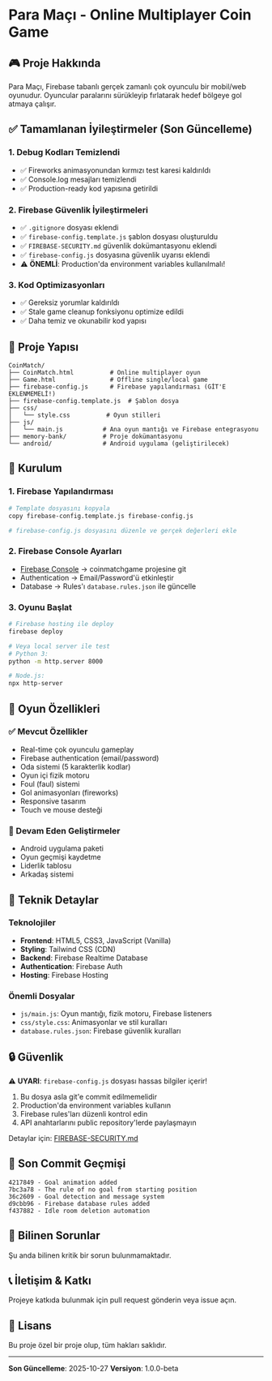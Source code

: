 # Para Maçı - Online Multiplayer Coin Game

## 🎮 Proje Hakkında
Para Maçı, Firebase tabanlı gerçek zamanlı çok oyunculu bir mobil/web oyunudur. Oyuncular paralarını sürükleyip fırlatarak hedef bölgeye gol atmaya çalışır.

## ✅ Tamamlanan İyileştirmeler (Son Güncelleme)

### 1. **Debug Kodları Temizlendi**
- ✅ Fireworks animasyonundan kırmızı test karesi kaldırıldı
- ✅ Console.log mesajları temizlendi
- ✅ Production-ready kod yapısına getirildi

### 2. **Firebase Güvenlik İyileştirmeleri**
- ✅ `.gitignore` dosyası eklendi
- ✅ `firebase-config.template.js` şablon dosyası oluşturuldu
- ✅ `FIREBASE-SECURITY.md` güvenlik dokümantasyonu eklendi
- ✅ `firebase-config.js` dosyasına güvenlik uyarısı eklendi
- ⚠️ **ÖNEMLİ**: Production'da environment variables kullanılmalı!

### 3. **Kod Optimizasyonları**
- ✅ Gereksiz yorumlar kaldırıldı
- ✅ Stale game cleanup fonksiyonu optimize edildi
- ✅ Daha temiz ve okunabilir kod yapısı

## 📁 Proje Yapısı

```
CoinMatch/
├── CoinMatch.html          # Online multiplayer oyun
├── Game.html               # Offline single/local game
├── firebase-config.js      # Firebase yapılandırması (GİT'E EKLENMEMELİ!)
├── firebase-config.template.js  # Şablon dosya
├── css/
│   └── style.css          # Oyun stilleri
├── js/
│   └── main.js           # Ana oyun mantığı ve Firebase entegrasyonu
├── memory-bank/          # Proje dokümantasyonu
└── android/              # Android uygulama (geliştirilecek)
```

## 🚀 Kurulum

### 1. Firebase Yapılandırması
```bash
# Template dosyasını kopyala
copy firebase-config.template.js firebase-config.js

# firebase-config.js dosyasını düzenle ve gerçek değerleri ekle
```

### 2. Firebase Console Ayarları
- [Firebase Console](https://console.firebase.google.com/) → coinmatchgame projesine git
- Authentication → Email/Password'ü etkinleştir
- Database → Rules'ı `database.rules.json` ile güncelle

### 3. Oyunu Başlat
```bash
# Firebase hosting ile deploy
firebase deploy

# Veya local server ile test
# Python 3:
python -m http.server 8000

# Node.js:
npx http-server
```

## 🎯 Oyun Özellikleri

### ✅ Mevcut Özellikler
- Real-time çok oyunculu gameplay
- Firebase authentication (email/password)
- Oda sistemi (5 karakterlik kodlar)
- Oyun içi fizik motoru
- Foul (faul) sistemi
- Gol animasyonları (fireworks)
- Responsive tasarım
- Touch ve mouse desteği

### 🔄 Devam Eden Geliştirmeler
- Android uygulama paketi
- Oyun geçmişi kaydetme
- Liderlik tablosu
- Arkadaş sistemi

## 🔧 Teknik Detaylar

### Teknolojiler
- **Frontend**: HTML5, CSS3, JavaScript (Vanilla)
- **Styling**: Tailwind CSS (CDN)
- **Backend**: Firebase Realtime Database
- **Authentication**: Firebase Auth
- **Hosting**: Firebase Hosting

### Önemli Dosyalar
- `js/main.js`: Oyun mantığı, fizik motoru, Firebase listeners
- `css/style.css`: Animasyonlar ve stil kuralları
- `database.rules.json`: Firebase güvenlik kuralları

## 🔒 Güvenlik

⚠️ **UYARI**: `firebase-config.js` dosyası hassas bilgiler içerir!

1. Bu dosya asla git'e commit edilmemelidir
2. Production'da environment variables kullanın
3. Firebase rules'ları düzenli kontrol edin
4. API anahtarlarını public repository'lerde paylaşmayın

Detaylar için: [FIREBASE-SECURITY.md](FIREBASE-SECURITY.md)

## 📝 Son Commit Geçmişi

```
4217849 - Goal animation added
7bc3a78 - The rule of no goal from starting position
36c2609 - Goal detection and message system
d9cbb96 - Firebase database rules added
f437882 - Idle room deletion automation
```

## 🐛 Bilinen Sorunlar

Şu anda bilinen kritik bir sorun bulunmamaktadır.

## 📞 İletişim & Katkı

Projeye katkıda bulunmak için pull request gönderin veya issue açın.

## 📄 Lisans

Bu proje özel bir proje olup, tüm hakları saklıdır.

---

**Son Güncelleme**: 2025-10-27
**Versiyon**: 1.0.0-beta
